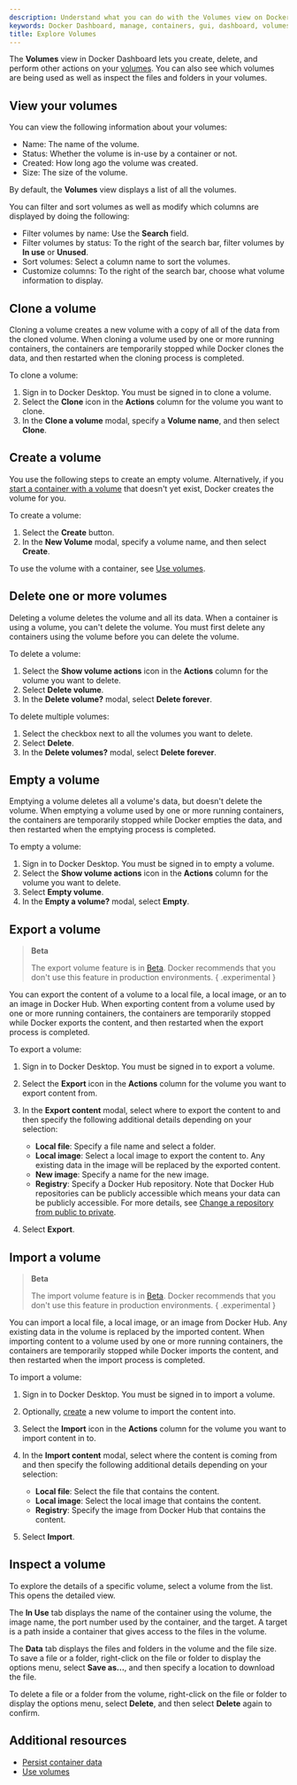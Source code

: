 ```yaml
---
description: Understand what you can do with the Volumes view on Docker Dashboard
keywords: Docker Dashboard, manage, containers, gui, dashboard, volumes, user manual
title: Explore Volumes
---
```


The **Volumes** view in Docker Dashboard lets you create, delete, and perform
other actions on your [volumes](../../storage/volumes.md). You can also see
which volumes are being used as well as inspect the files and folders in your
volumes.

## View your volumes

You can view the following information about your volumes:

- Name: The name of the volume.
- Status: Whether the volume is in-use by a container or not.
- Created: How long ago the volume was created.
- Size: The size of the volume.

By default, the **Volumes** view displays a list of all the volumes.

You can filter and sort volumes as well as modify which columns are displayed by
doing the following:

- Filter volumes by name: Use the **Search** field.
- Filter volumes by status: To the right of the search bar, filter volumes by
  **In use** or **Unused**.
- Sort volumes: Select a column name to sort the volumes.
- Customize columns: To the right of the search bar, choose what volume
  information to display.

## Clone a volume

Cloning a volume creates a new volume with a copy of all of the data from the
cloned volume. When cloning a volume used by one or more running containers, the
containers are temporarily stopped while Docker clones the data, and then
restarted when the cloning process is completed.

To clone a volume:

1. Sign in to Docker Desktop. You must be signed in to clone a volume.
2. Select the **Clone** icon in the **Actions** column for the volume you want
   to clone.
3. In the **Clone a volume** modal, specify a **Volume name**, and then select
   **Clone**.

## Create a volume

You use the following steps to create an empty volume. Alternatively, if you
[start a container with a volume](../../storage/volumes.md#start-a-container-with-a-volume)
that doesn't yet exist, Docker creates the volume for you.

To create a volume:

1. Select the **Create** button.
2. In the **New Volume** modal, specify a volume name, and then select
   **Create**.

To use the volume with a container, see [Use volumes](../../storage/volumes.md).

## Delete one or more volumes

Deleting a volume deletes the volume and all its data. When a container is using
a volume, you can't delete the volume. You must first delete any containers
using the volume before you can delete the volume.

To delete a volume:

1. Select the **Show volume actions** icon in the **Actions** column for the
   volume you want to delete.
2. Select **Delete volume**.
3. In the **Delete volume?** modal, select **Delete forever**.

To delete multiple volumes:

1. Select the checkbox next to all the volumes you want to delete.
2. Select **Delete**.
3. In the **Delete volumes?** modal, select **Delete forever**.

## Empty a volume

Emptying a volume deletes all a volume's data, but doesn't delete the volume.
When emptying a volume used by one or more running containers, the containers
are temporarily stopped while Docker empties the data, and then restarted when
the emptying process is completed.

To empty a volume:

1. Sign in to Docker Desktop. You must be signed in to empty a volume.
2. Select the **Show volume actions** icon in the **Actions** column for the
   volume you want to delete.
3. Select **Empty volume**.
4. In the **Empty a volume?** modal, select **Empty**.

## Export a volume

> **Beta**
>
> The export volume feature is in [Beta](../../release-lifecycle.md/#beta).
> Docker recommends that you don't use this feature in production environments.
{ .experimental }

You can export the content of a volume to a local file, a local image, or an to
an image in Docker Hub. When exporting content from a volume used by one or more
running containers, the containers are temporarily stopped while Docker exports
the content, and then restarted when the export process is completed.

To export a volume:

1. Sign in to Docker Desktop. You must be signed in to export a volume.
2. Select the **Export** icon in the **Actions** column for the
   volume you want to export content from.
3. In the **Export content** modal, select where to export the content to and
   then specify the following additional details depending on your selection:

   - **Local file**: Specify a file name and select a folder.
   - **Local image**: Select a local image to export the content to. Any
    existing data in the image will be replaced by the exported content.
   - **New image**: Specify a name for the new image.
   - **Registry**: Specify a Docker Hub repository. Note that Docker Hub
     repositories can be publicly accessible which means your data can be
     publicly accessible. For more details, see
     [Change a repository from public to private](/docker-hub/repos/#change-a-repository-from-public-to-private).

4. Select **Export**.

## Import a volume

> **Beta**
>
> The import volume feature is in [Beta](../../release-lifecycle.md/#beta).
> Docker recommends that you don't use this feature in production environments.
{ .experimental }

You can import a local file, a local image, or an image from Docker Hub. Any
existing data in the volume is replaced by the imported content. When importing
content to a volume used by one or more running containers, the containers are
temporarily stopped while Docker imports the content, and then restarted when
the import process is completed.

To import a volume:

1. Sign in to Docker Desktop. You must be signed in to import a volume.
2. Optionally, [create](#create-a-volume) a new volume to import the content
   into.
3. Select the **Import** icon in the **Actions** column for the
   volume you want to import content in to.
4. In the **Import content** modal, select where the content is coming from and
   then specify the following additional details depending on your selection:

   - **Local file**: Select the file that contains the content.
   - **Local image**: Select the local image that contains the content.
   - **Registry**: Specify the image from Docker Hub that contains the content.

5. Select **Import**.

## Inspect a volume

To explore the details of a specific volume, select a volume from the list. This
opens the detailed view.

The **In Use** tab displays the name of the container using the volume, the
image name, the port number used by the container, and the target. A target is a
path inside a container that gives access to the files in the volume.

The **Data** tab displays the files and folders in the volume and the file size.
To save a file or a folder, right-click on the file or folder to display the
options menu, select **Save as...**, and then specify a location to download the
file.

To delete a file or a folder from the volume, right-click on the file or folder
to display the options menu, select **Delete**, and then select **Delete** again
to confirm.

## Additional resources

- [Persist container data](../../guides/walkthroughs/persist-data.md)
- [Use volumes](../../storage/volumes.md)